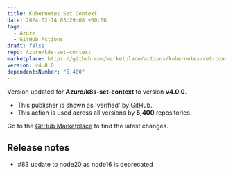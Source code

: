 ```yaml
---
title: Kubernetes Set Context
date: 2024-02-14 03:29:08 +00:00
tags:
  - Azure
  - GitHub Actions
draft: false
repo: Azure/k8s-set-context
marketplace: https://github.com/marketplace/actions/kubernetes-set-context
version: v4.0.0
dependentsNumber: "5,400"
---
```



Version updated for **Azure/k8s-set-context** to version **v4.0.0**.
- This publisher is shown as 'verified' by GitHub.
- This action is used across all versions by **5,400** repositories.

Go to the [GitHub Marketplace](https://github.com/marketplace/actions/kubernetes-set-context) to find the latest changes.

## Release notes

-  #83 update to node20 as node16 is deprecated
